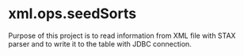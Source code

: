 # xml.ops.seedSorts
 Purpose of this project is to read information from XML file with STAX parser and to write it to the table with JDBC connection.
